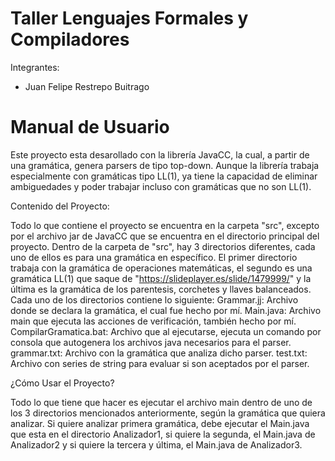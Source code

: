 # Taller Lenguajes Formales y Compiladores

Integrantes:

- Juan Felipe Restrepo Buitrago

# Manual de Usuario

Este proyecto esta desarollado con la librería JavaCC, la cual, a partir de una gramática, genera parsers de tipo top-down. Aunque la librería trabaja especialmente con gramáticas tipo LL(1), ya tiene la capacidad de eliminar ambiguedades y poder trabajar incluso con gramáticas que no son LL(1).

Contenido del Proyecto:

Todo lo que contiene el proyecto se encuentra en la carpeta "src", excepto por el archivo jar de JavaCC que se encuentra en el directorio principal del proyecto. Dentro de la carpeta de "src", hay 3 directorios diferentes, cada uno de ellos es para una gramática en específico. El primer directorio trabaja con la gramática de operaciones matemáticas, el segundo es una gramática LL(1) que saque de "https://slideplayer.es/slide/1479999/" y la última es la gramática de los parentesis, corchetes y llaves balanceados.
Cada uno de los directorios contiene lo siguiente:
Grammar.jj: Archivo donde se declara la gramática, el cual fue hecho por mí.
Main.java: Archivo main que ejecuta las acciones de verificación, también hecho por mí.
CompilarGramatica.bat: Archivo que al ejecutarse, ejecuta un comando por consola que autogenera los archivos java necesarios para el parser.
grammar.txt: Archivo con la gramática que analiza dicho parser.
test.txt: Archivo con series de string para evaluar si son aceptados por el parser.

¿Cómo Usar el Proyecto?

Todo lo que tiene que hacer es ejecutar el archivo main dentro de uno de los 3 directorios mencionados anteriormente, según la gramática que quiera analizar. Si quiere analizar primera gramática, debe ejecutar el Main.java que esta en el directorio Analizador1, si quiere la segunda, el Main.java de Analizador2 y si quiere la tercera y última, el Main.java de Analizador3.

